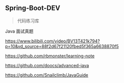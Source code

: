 ## Spring-Boot-DEV
> 代码练习库

Java 面试真题

https://www.bilibili.com/video/BV13T421k794?p=10&vd_source=88f2d67f21120fbed5f365a6638870f5

https://github.com/rbmonster/learning-note

https://github.com/doocs/advanced-java

https://github.com/Snailclimb/JavaGuide